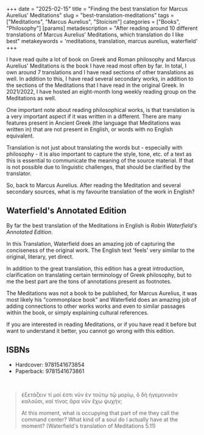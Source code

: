 +++
date = "2025-02-15"
title = "Finding the best translation for Marcus Aurelius' Meditations"
slug = "best-translation-meditations"
tags = ["Meditations", "Marcus Aurelius", "Stoicism"]
categories = ["Books", "Philosophy"]
[params]
  metadescription = "After reading around 10 different translations of Marcus Aurelius' Meditations, which translation do I like best"
  metakeywords = 'meditations, translation, marcus aurelius, waterfield'
+++

I have read quite a lot of book on Greek and Roman philosophy and Marcus Aurelius' Meditations is the book I have read most often by far. In total, I own around 7 translations and I have read sections of other translations as well. In addition to this, I have read several secondary works, in addition to the sections of the Meditations that I have read in the original Greek. In 2021/2022, I have hosted an eight-month long weekly reading group on the Meditations as well.

One important note about reading philosophical works, is that translation is a very important aspect if it was written in a different. There are many features present in Ancient Greek (the language that Meditations was written in) that are not present in English, or words with no English equivalent.

Translation is not just about translating the words but - especially with philosophy - it is also important to capture the style, tone, etc. of a text as this is essential to communicate the meaning of the source material. If that is not possible due to linguistic challenges, that should be clarified by the translator.

So, back to Marcus Aurelius. After reading the Meditation and several secondary sources, what is my favourite translation of the work in English?

## Waterfield's Annotated Edition

By far the best translation of the Meditations in English is _Robin Waterfield's Annotated Edition_. 

In this Translation, Waterfield does an amazing job of capturing the conciseness of the original work. The English text 'feels' very similar to the original, literary, yet direct.

In addition to the great translation, this edition has a great introduction, clarification on translating certain terminology of Greek philosophy, but to me the best part are the tons of annotations present as footnotes.

The Meditations was not a book to be published, for Marcus Aurelius, it was most likely his "commonplace book" and Waterfield does an amazing job of adding connections to other works works and even to similar passages within the book, or simply explaining cultural references.

If you are interested in reading Meditations, or if you have read it before but want to understand it better, you cannot go wrong with this edition.

## ISBNs

* Hardcover: 9781541673854
* Paperback: 9781541673861

<br>

> ἐξετάζειν τί μοί ἐστι νῦν ἐν τούτῳ τῷ μορίῳ, ὃ δὴ ἡγεμονικὸν καλοῦσι, καὶ τίνος ἄρα νῦν ἔχω ψυχήν; 
>
> At this moment, what is occupying that part of me they call the command center? What kind of a soul do I actually have at the moment? (Waterfield's translation of Meditations 5.11)

